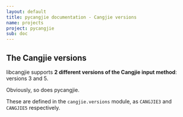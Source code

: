 ```yaml
---
layout: default
title: pycangjie documentation - Cangjie versions
name: projects
project: pycangjie
sub: doc
---
```


## The Cangjie versions

libcangjie supports **2 different versions of the Cangjie input method**:
versions 3 and 5.

Obviously, so does pycangjie.

These are defined in the `cangjie.versions` module, as `CANGJIE3` and
`CANGJIE5` respectively.
